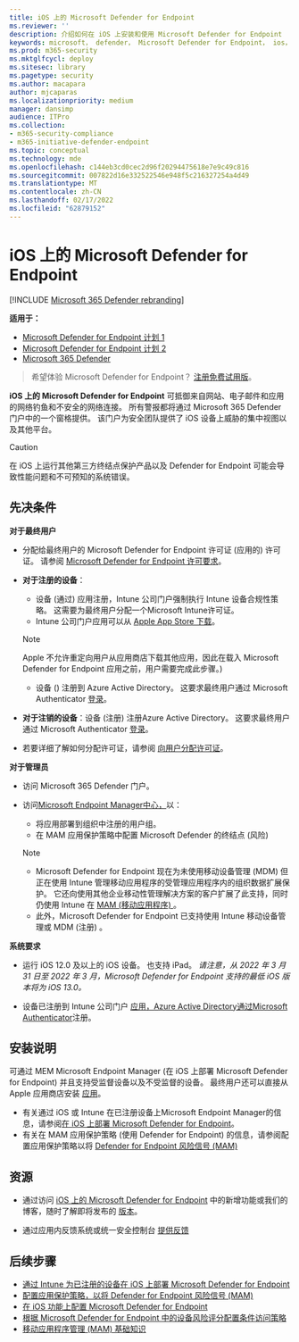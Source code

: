 ```yaml
---
title: iOS 上的 Microsoft Defender for Endpoint
ms.reviewer: ''
description: 介绍如何在 iOS 上安装和使用 Microsoft Defender for Endpoint
keywords: microsoft， defender， Microsoft Defender for Endpoint， ios， 概述， 安装， 部署， 卸载， intune
ms.prod: m365-security
ms.mktglfcycl: deploy
ms.sitesec: library
ms.pagetype: security
ms.author: macapara
author: mjcaparas
ms.localizationpriority: medium
manager: dansimp
audience: ITPro
ms.collection:
- m365-security-compliance
- m365-initiative-defender-endpoint
ms.topic: conceptual
ms.technology: mde
ms.openlocfilehash: c144eb3cd0cec2d96f20294475618e7e9c49c816
ms.sourcegitcommit: 007822d16e332522546e948f5c216327254a4d49
ms.translationtype: MT
ms.contentlocale: zh-CN
ms.lasthandoff: 02/17/2022
ms.locfileid: "62879152"
---
```

# <a name="microsoft-defender-for-endpoint-on-ios"></a>iOS 上的 Microsoft Defender for Endpoint

[!INCLUDE [Microsoft 365 Defender rebranding](../../includes/microsoft-defender.md)]

**适用于：**
- [Microsoft Defender for Endpoint 计划 1](https://go.microsoft.com/fwlink/p/?linkid=2154037)
- [Microsoft Defender for Endpoint 计划 2](https://go.microsoft.com/fwlink/p/?linkid=2154037)
- [Microsoft 365 Defender](https://go.microsoft.com/fwlink/?linkid=2118804)

> 希望体验 Microsoft Defender for Endpoint？ [注册免费试用版](https://signup.microsoft.com/create-account/signup?products=7f379fee-c4f9-4278-b0a1-e4c8c2fcdf7e&ru=https://aka.ms/MDEp2OpenTrial?ocid=docs-wdatp-exposedapis-abovefoldlink)。

**iOS 上的 Microsoft Defender for Endpoint** 可抵御来自网站、电子邮件和应用的网络钓鱼和不安全的网络连接。 所有警报都将通过 Microsoft 365 Defender 门户中的一个窗格提供。 该门户为安全团队提供了 iOS 设备上威胁的集中视图以及其他平台。

> [!CAUTION]
> 在 iOS 上运行其他第三方终结点保护产品以及 Defender for Endpoint 可能会导致性能问题和不可预知的系统错误。

## <a name="pre-requisites"></a>先决条件

**对于最终用户**

- 分配给最终用户的 Microsoft Defender for Endpoint 许可证 (应用的) 许可证。 请参阅 [Microsoft Defender for Endpoint 许可要求](/microsoft-365/security/defender-endpoint/minimum-requirements#licensing-requirements)。

- **对于注册的设备**：
    - 设备 (通过) 应用注册，Intune 公司门户强制执行 Intune [](/mem/intune/user-help/enroll-your-device-in-intune-ios) 设备合规性策略。 这需要为最终用户分配一个Microsoft Intune许可证。
    - Intune 公司门户应用可以从 [Apple App Store 下载](https://apps.apple.com/us/app/intune-company-portal/id719171358)。
    
    >[!NOTE]
    >Apple 不允许重定向用户从应用商店下载其他应用，因此在载入 Microsoft Defender for Endpoint 应用之前，用户需要完成此步骤。) 
    
    - 设备 () 注册到 Azure Active Directory。 这要求最终用户通过 Microsoft Authenticator [登录](https://apps.apple.com/app/microsoft-authenticator/id983156458)。

- **对于注销的设备**：设备 (注册) 注册Azure Active Directory。 这要求最终用户通过 Microsoft Authenticator [登录](https://apps.apple.com/app/microsoft-authenticator/id983156458)。

- 若要详细了解如何分配许可证，请参阅 [向用户分配许可证](/azure/active-directory/users-groups-roles/licensing-groups-assign)。

**对于管理员**

- 访问 Microsoft 365 Defender 门户。

- 访问[Microsoft Endpoint Manager中心，](https://go.microsoft.com/fwlink/?linkid=2109431)以：
   - 将应用部署到组织中注册的用户组。
   - 在 MAM 应用保护策略中配置 Microsoft Defender 的终结点 (风险) 


    > [!NOTE]
    > - Microsoft Defender for Endpoint 现在为未使用移动设备管理 (MDM) 但正在使用 Intune 管理移动应用程序的受管理应用程序内的组织数据扩展保护。 它还向使用其他企业移动性管理解决方案的客户扩展了此支持，同时仍使用 Intune 在 [MAM (移动应用程序) ](/mem/intune/apps/mam-faq)。
    > - 此外，Microsoft Defender for Endpoint 已支持使用 Intune 移动设备管理或 MDM (注册) 。  

**系统要求**

- 运行 iOS 12.0 及以上的 iOS 设备。 也支持 iPad。 *请注意，从 2022 年 3 月 31 日至 2022 年 3 月，Microsoft Defender for Endpoint 支持的最低 iOS 版本将为 iOS 13.0。*

- 设备已注册到 Intune 公司门户 [应用，Azure Active Directory](https://apps.apple.com/us/app/intune-company-portal/id719171358)[通过Microsoft Authenticator](https://apps.apple.com/app/microsoft-authenticator/id983156458)注册。

## <a name="installation-instructions"></a>安装说明

可通过 MEM Microsoft Endpoint Manager (在 iOS 上部署 Microsoft Defender for Endpoint) 并且支持受监督设备以及不受监督的设备。 最终用户还可以直接从 Apple 应用商店安装 [应用](https://aka.ms/mdatpiosappstore)。

- 有关通过 iOS 或 Intune 在已注册设备上Microsoft Endpoint Manager的信息，请参阅[在 iOS 上部署 Microsoft Defender for Endpoint](ios-install.md)。
- 有关在 MAM 应用保护策略 (使用 Defender for Endpoint) 的信息，请参阅配置应用保护策略以将 [Defender for Endpoint 风险信号 (MAM) ](ios-install-unmanaged.md)

## <a name="resources"></a>资源

- 通过访问 [iOS 上的 Microsoft Defender for Endpoint](ios-whatsnew.md) 中的新增功能或我们的博客，随时了解即将发布的 [版本](https://techcommunity.microsoft.com/t5/microsoft-defender-atp/bg-p/MicrosoftDefenderATPBlog/label-name/iOS)。

- 通过应用内反馈系统或统一安全控制台 [提供反馈](https://security.microsoft.com)

## <a name="next-steps"></a>后续步骤

- [通过 Intune 为已注册的设备在 iOS 上部署 Microsoft Defender for Endpoint](ios-install.md)
- [配置应用保护策略，以将 Defender for Endpoint 风险信号 (MAM) ](ios-install-unmanaged.md)
- [在 iOS 功能上配置 Microsoft Defender for Endpoint](ios-configure-features.md)
- [根据 Microsoft Defender for Endpoint 中的设备风险评分配置条件访问策略](ios-configure-features.md#conditional-access-with-defender-for-endpoint-on-ios)
- [移动应用程序管理 (MAM) 基础知识](/mem/intune/apps/app-management#mobile-application-management-mam-basics)

